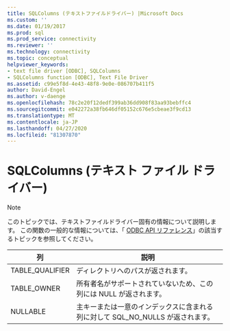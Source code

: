 ```yaml
---
title: SQLColumns (テキストファイルドライバー) |Microsoft Docs
ms.custom: ''
ms.date: 01/19/2017
ms.prod: sql
ms.prod_service: connectivity
ms.reviewer: ''
ms.technology: connectivity
ms.topic: conceptual
helpviewer_keywords:
- text file driver [ODBC], SQLColumns
- SQLColumns function [ODBC], Text File Driver
ms.assetid: c99e5f8d-4e43-48f8-9e0e-086707b411f5
author: David-Engel
ms.author: v-daenge
ms.openlocfilehash: 78c2e20f12dedf399ab36dd908f83aa93bebffc4
ms.sourcegitcommit: e042272a38fb646df05152c676e5cbeae3f9cd13
ms.translationtype: MT
ms.contentlocale: ja-JP
ms.lasthandoff: 04/27/2020
ms.locfileid: "81307870"
---
```

# <a name="sqlcolumns-text-file-driver"></a>SQLColumns (テキスト ファイル ドライバー)
> [!NOTE]  
>  このトピックでは、テキストファイルドライバー固有の情報について説明します。 この関数の一般的な情報については、「 [ODBC API リファレンス](../../odbc/reference/syntax/odbc-api-reference.md)」の該当するトピックを参照してください。  
  
|列|説明|  
|------------|--------------|  
|TABLE_QUALIFIER|ディレクトリへのパスが返されます。|  
|TABLE_OWNER|所有者名がサポートされていないため、この列には NULL が返されます。|  
|NULLABLE|主キーまたは一意のインデックスに含まれる列に対して SQL_NO_NULLS が返されます。|
